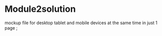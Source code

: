 # Module2solution
mockup file for desktop tablet and mobile devices at the same time in just 1 page ;
